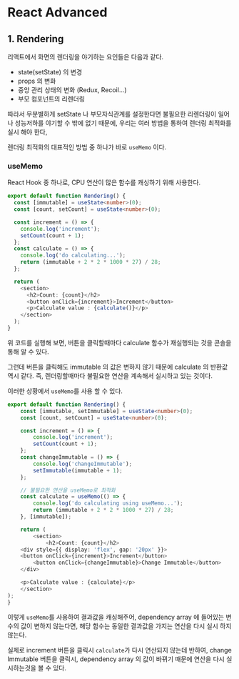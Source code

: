 # React Advanced

## 1. Rendering
    
리액트에서 화면의 렌더링을 야기하는 요인들은 다음과 같다.
- state(setState) 의 변경
- props 의 변화
- 중앙 관리 상태의 변화 (Redux, Recoil...)
- 부모 컴포넌트의 리렌더링

따라서 무분별하게 setState 나 부모자식관계를 설정한다면 불필요한 리렌더링이 일어나 성능저하를 야기할 수 밖에 없기 때문에, 우리는 여러 방법을 통하여 렌더링 최적화를 실시 해야 한다,

렌더링 최적화의 대표적인 방법 중 하나가 바로 `useMemo` 이다.

### useMemo
React Hook 중 하나로, CPU 연산이 많은 함수를 캐싱하기 위해 사용한다.
```typescript
export default function Rendering() {
  const [immutable] = useState<number>(0);
  const [count, setCount] = useState<number>(0);

  const increment = () => {
    console.log('increment');
    setCount(count + 1);
  };
  const calculate = () => {
    console.log('do calculating...');
    return (immutable + 2 * 2 * 1000 * 27) / 28;
  };

  return (
    <section>
      <h2>Count: {count}</h2>
      <button onClick={increment}>Increment</button>
      <p>Calculate value : {calculate()}</p>
    </section>
  );
}
```
위 코드를 실행해 보면, 버튼을 클릭할때마다 calculate 함수가 재실행되는 것을 콘솔을 통해 알 수 있다.

그런데 버튼을 클릭해도 immutable 의 값은 변하지 않기 때문에 calculate 의 반환값 역시 같다.
즉, 렌더링할때마다 불필요한 연산을 계속해서 실시하고 있는 것이다.

이러한 상황에서 `useMemo`를 사용 할 수 있다. 
```typescript
export default function Rendering() {
    const [immutable, setImmutable] = useState<number>(0);
    const [count, setCount] = useState<number>(0);

    const increment = () => {
        console.log('increment');
        setCount(count + 1);
    };
    const changeImmutable = () => {
        console.log('changeImmutable');
        setImmutable(immutable + 1);
    };

    // 불필요한 연산을 useMemo로 최적화
    const calculate = useMemo(() => {
        console.log('do calculating using useMemo...');
        return (immutable + 2 * 2 * 1000 * 27) / 28;
    }, [immutable]);

    return (
        <section>
            <h2>Count: {count}</h2>
    <div style={{ display: 'flex', gap: '20px' }}>
    <button onClick={increment}>Increment</button>
        <button onClick={changeImmutable}>Change Immutable</button>
    </div>

    <p>Calculate value : {calculate}</p>
    </section>
);
}
```
이렇게 `useMemo`를 사용하여 결과값을 캐싱해주어, dependency array 에 들어있는 변수의 값이 변하지 않는다면, 해당 함수는 동일한 결과값을 가지는 연산을 다시 실시 하지 않는다.

실제로 increment 버튼을 클릭시 `calculate`가 다시 연산되지 않는데 반하여,  change Immutable 버튼을 클릭시, dependency array 의 값이 바뀌기 때문에 연산을 다시 실시하는것을 볼 수 있다.  